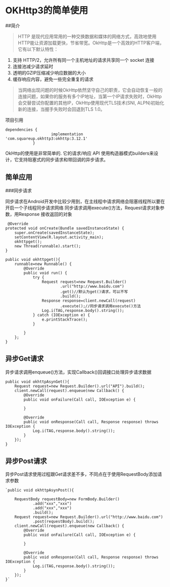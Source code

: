 # OKHttp3的简单使用 
##简介
>HTTP 是现代应用常用的一种交换数据和媒体的网络方式，高效地使用HTTP能让资源加载更快，节省带宽。OkHttp是一个高效的HTTP客户端，它有以下默认特性：
>
1. 支持 HTTP/2，允许所有同一个主机地址的请求共享同一个 socket 连接
2. 连接池减少请求延时
3. 透明的GZIP压缩减少响应数据的大小
4. 缓存响应内容，避免一些完全重复的请求

>当网络出现问题的时候OkHttp依然坚守自己的职责，它会自动恢复一般的连接问题，如果你的服务有多个IP地址，当第一个IP请求失败时，OkHttp 会交替尝试你配置的其他IP，OkHttp使用现代TLS技术(SNI, ALPN)初始化新的连接，当握手失败时会回退到TLS 1.0。

项目引用

    dependencies {
    					implementation  'com.squareup.okhttp3:okhttp:3.12.1'
				}

OkHttp的使用是非常简单的. 它的请求/响应 API 使用构造器模式builders来设计，它支持阻塞式的同步请求和带回调的异步请求。

## 简单应用 ##

###同步请求

同步请求在Android开发中比较少用到，在主线程中请求网络会阻塞线程所以要在开启一个子线程同步请求网络
同步请求调用execute()方法，Request请求对象参数，用Response 接收返回的对象

     @Override
    protected void onCreate(Bundle savedInstanceState) {
        super.onCreate(savedInstanceState);
        setContentView(R.layout.activity_main);
        okhttpget();
        new Thread(runnable).start();
    }

    public void okhttpget(){
        runnable=new Runnable() {
            @Override
            public void run() {
                try {
                    Request request=new Request.Builder()
                            .url("http://www.baidu.com")
                            .get()//默认为get()请求，可以不写
                            .build();
                    Response response=client.newCall(request)
                            .execute();//同步请求调用execute()方法
                    Log.i(TAG,response.body().string());
                } catch (IOException e) {
                    e.printStackTrace();
                }

            }
        };
    }

## 异步Get请求 ##
异步请求调用enqueue()方法，实现Callback()回调接口处理异步请求数据

    public void okhttpAsynGet(){
        Request request=new Request.Builder().url("API").build();
        client.newCall(request).enqueue(new Callback() {
            @Override
            public void onFailure(Call call, IOException e) {

            }

            @Override
            public void onResponse(Call call, Response response) throws IOException {
                Log.i(TAG,response.body().string());
            }
        });
    }

## 异步Post请求 ##
异步Post请求使用过程跟Get请求差不多，不同点在于使用RequestBody添加请求参数

	`public void okhttpAsynPost(){

        RequestBody requestBody=new FormBody.Builder()
                .add("xxx","xxx")
                .add("xxx","xxx")
                .build();
        Request request=new Request.Builder().url("http://www.baidu.com")
                .post(requestBody).build();
        client.newCall(request).enqueue(new Callback() {
            @Override
            public void onFailure(Call call, IOException e) {

            }

            @Override
            public void onResponse(Call call, Response response) throws IOException {
                Log.i(TAG,response.body().string());
            }
        });
    }`
